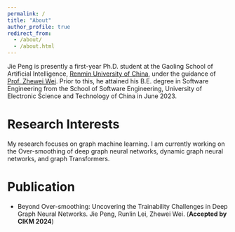 ```yaml
---
permalink: /
title: "About"
author_profile: true
redirect_from: 
  - /about/
  - /about.html
---
```


Jie Peng is presently a first-year Ph.D. student at the Gaoling School of Artificial Intelligence, [Renmin University of China](https://www.ruc.edu.cn/), under the guidance of [Prof. Zhewei Wei](https://weizhewei.com/). Prior to this, he attained his B.E. degree in Software Engineering from the School of Software Engineering, University of Electronic Science and Technology of China in June 2023.

Research Interests
======
My research focuses on graph machine learning. I am currently working on the Over-smoothing of deep graph neural networks, dynamic graph neural networks, and graph Transformers.


Publication
======
* Beyond Over-smoothing: Uncovering the Trainability Challenges in Deep Graph Neural Networks.
  Jie Peng, Runlin Lei, Zhewei Wei. (**Accepted by CIKM 2024**)
